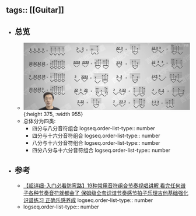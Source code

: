tags:: [[Guitar]]
---

- ## 总览
	- ![image.png](../assets/image_1748270950951_0.png){:height 375, :width 955}
	- 总体分为四类:
		- 四分与八分音符组合
		  logseq.order-list-type:: number
		- 四分与十六分音符组合
		  logseq.order-list-type:: number
		- 八分与十六分音符组合
		  logseq.order-list-type:: number
		- 四分八分与十六分音符组合
		  logseq.order-list-type:: number
- ## 参考
	- [【超详细-入门必看防弯路】19种常用音符组合节奏视唱讲解 看完任何谱子各种节奏音符就都会了 保姆级全套识谱节奏感节拍子乐理吉他基础强化识谱练习 正确乐感养成](https://www.bilibili.com/video/BV1894y1R7HR?vd_source=f1fbb083ddef12dcff3388779faac201)
	  logseq.order-list-type:: number
	- logseq.order-list-type:: number